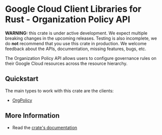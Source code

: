 # Google Cloud Client Libraries for Rust - Organization Policy API

<!-- Code generated by sidekick. DO NOT EDIT. -->

**WARNING:** this crate is under active development. We expect multiple breaking
changes in the upcoming releases. Testing is also incomplete, we do **not**
recommend that you use this crate in production. We welcome feedback about the
APIs, documentation, missing features, bugs, etc.

The Organization Policy API allows users to configure governance rules on
their Google Cloud resources across the resource hierarchy.

## Quickstart

The main types to work with this crate are the clients:

* [OrgPolicy]

## More Information

* Read the [crate's documentation](https://docs.rs/google-cloud-orgpolicy-v2/latest/google-cloud-orgpolicy-v2)

[OrgPolicy]: https://docs.rs/google-cloud-orgpolicy-v2/latest/google_cloud_orgpolicy_v2/client/struct.OrgPolicy.html
